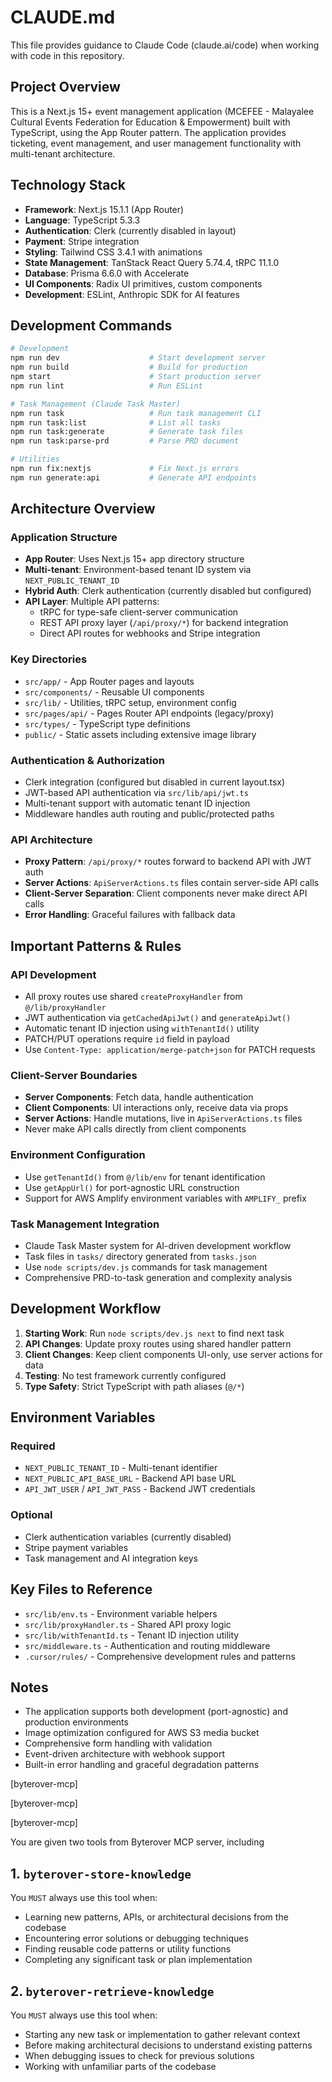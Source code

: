 # CLAUDE.md

This file provides guidance to Claude Code (claude.ai/code) when working with code in this repository.

## Project Overview

This is a Next.js 15+ event management application (MCEFEE - Malayalee Cultural Events Federation for Education & Empowerment) built with TypeScript, using the App Router pattern. The application provides ticketing, event management, and user management functionality with multi-tenant architecture.

## Technology Stack

- **Framework**: Next.js 15.1.1 (App Router)
- **Language**: TypeScript 5.3.3
- **Authentication**: Clerk (currently disabled in layout)
- **Payment**: Stripe integration
- **Styling**: Tailwind CSS 3.4.1 with animations
- **State Management**: TanStack React Query 5.74.4, tRPC 11.1.0
- **Database**: Prisma 6.6.0 with Accelerate
- **UI Components**: Radix UI primitives, custom components
- **Development**: ESLint, Anthropic SDK for AI features

## Development Commands

```bash
# Development
npm run dev                    # Start development server
npm run build                  # Build for production
npm start                      # Start production server
npm run lint                   # Run ESLint

# Task Management (Claude Task Master)
npm run task                   # Run task management CLI
npm run task:list              # List all tasks
npm run task:generate          # Generate task files
npm run task:parse-prd         # Parse PRD document

# Utilities
npm run fix:nextjs             # Fix Next.js errors
npm run generate:api           # Generate API endpoints
```

## Architecture Overview

### Application Structure
- **App Router**: Uses Next.js 15+ app directory structure
- **Multi-tenant**: Environment-based tenant ID system via `NEXT_PUBLIC_TENANT_ID` 
- **Hybrid Auth**: Clerk authentication (currently disabled but configured)
- **API Layer**: Multiple API patterns:
  - tRPC for type-safe client-server communication
  - REST API proxy layer (`/api/proxy/*`) for backend integration
  - Direct API routes for webhooks and Stripe integration

### Key Directories
- `src/app/` - App Router pages and layouts
- `src/components/` - Reusable UI components
- `src/lib/` - Utilities, tRPC setup, environment config
- `src/pages/api/` - Pages Router API endpoints (legacy/proxy)
- `src/types/` - TypeScript type definitions
- `public/` - Static assets including extensive image library

### Authentication & Authorization
- Clerk integration (configured but disabled in current layout.tsx)
- JWT-based API authentication via `src/lib/api/jwt.ts`
- Multi-tenant support with automatic tenant ID injection
- Middleware handles auth routing and public/protected paths

### API Architecture
- **Proxy Pattern**: `/api/proxy/*` routes forward to backend API with JWT auth
- **Server Actions**: `ApiServerActions.ts` files contain server-side API calls
- **Client-Server Separation**: Client components never make direct API calls
- **Error Handling**: Graceful failures with fallback data

## Important Patterns & Rules

### API Development
- All proxy routes use shared `createProxyHandler` from `@/lib/proxyHandler`
- JWT authentication via `getCachedApiJwt()` and `generateApiJwt()`
- Automatic tenant ID injection using `withTenantId()` utility
- PATCH/PUT operations require `id` field in payload
- Use `Content-Type: application/merge-patch+json` for PATCH requests

### Client-Server Boundaries
- **Server Components**: Fetch data, handle authentication
- **Client Components**: UI interactions only, receive data via props
- **Server Actions**: Handle mutations, live in `ApiServerActions.ts` files
- Never make API calls directly from client components

### Environment Configuration
- Use `getTenantId()` from `@/lib/env` for tenant identification
- Use `getAppUrl()` for port-agnostic URL construction
- Support for AWS Amplify environment variables with `AMPLIFY_` prefix

### Task Management Integration
- Claude Task Master system for AI-driven development workflow
- Task files in `tasks/` directory generated from `tasks.json`
- Use `node scripts/dev.js` commands for task management
- Comprehensive PRD-to-task generation and complexity analysis

## Development Workflow

1. **Starting Work**: Run `node scripts/dev.js next` to find next task
2. **API Changes**: Update proxy routes using shared handler pattern
3. **Client Changes**: Keep client components UI-only, use server actions for data
4. **Testing**: No test framework currently configured
5. **Type Safety**: Strict TypeScript with path aliases (`@/*`)

## Environment Variables

### Required
- `NEXT_PUBLIC_TENANT_ID` - Multi-tenant identifier
- `NEXT_PUBLIC_API_BASE_URL` - Backend API base URL
- `API_JWT_USER` / `API_JWT_PASS` - Backend JWT credentials

### Optional
- Clerk authentication variables (currently disabled)
- Stripe payment variables
- Task management and AI integration keys

## Key Files to Reference

- `src/lib/env.ts` - Environment variable helpers
- `src/lib/proxyHandler.ts` - Shared API proxy logic
- `src/lib/withTenantId.ts` - Tenant ID injection utility
- `src/middleware.ts` - Authentication and routing middleware
- `.cursor/rules/` - Comprehensive development rules and patterns

## Notes

- The application supports both development (port-agnostic) and production environments
- Image optimization configured for AWS S3 media bucket
- Comprehensive form handling with validation
- Event-driven architecture with webhook support
- Built-in error handling and graceful degradation patterns

[byterover-mcp]

[byterover-mcp]

[byterover-mcp]

You are given two tools from Byterover MCP server, including
## 1. `byterover-store-knowledge`
You `MUST` always use this tool when:

+ Learning new patterns, APIs, or architectural decisions from the codebase
+ Encountering error solutions or debugging techniques
+ Finding reusable code patterns or utility functions
+ Completing any significant task or plan implementation

## 2. `byterover-retrieve-knowledge`
You `MUST` always use this tool when:

+ Starting any new task or implementation to gather relevant context
+ Before making architectural decisions to understand existing patterns
+ When debugging issues to check for previous solutions
+ Working with unfamiliar parts of the codebase
